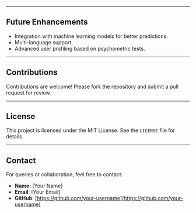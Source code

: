 
---

## Future Enhancements

- Integration with machine learning models for better predictions.
- Multi-language support.
- Advanced user profiling based on psychometric tests.

---

## Contributions

Contributions are welcome! Please fork the repository and submit a pull request for review.

---

## License

This project is licensed under the MIT License. See the `LICENSE` file for details.

---

## Contact

For queries or collaboration, feel free to contact:
- **Name**: [Your Name]
- **Email**: [Your Email]
- **GitHub**: [https://github.com/your-username](https://github.com/your-username)
